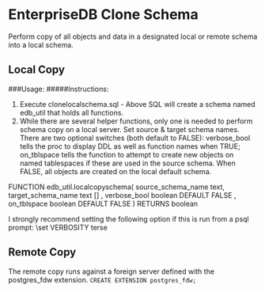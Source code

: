 # EnterpriseDB Clone Schema

Perform copy of all objects and data in a designated local or remote schema into a local schema.

## Local Copy
###Usage:
#####Instructions:

1. Execute clonelocalschema.sql - 
    Above SQL will create a schema named edb_util that holds all functions.
2. While there are several helper functions, only one is needed to perform schema copy on a local server. 
    Set source & target schema names. There are two optional switches (both default to FALSE): verbose_bool tells the proc to display DDL as well as function names when TRUE; on_tblspace tells the function to attempt to create new objects on named tablespaces if these are used in the source schema. When FALSE, all objects are created on the local default schema.

FUNCTION edb_util.localcopyschema(
  source_schema_name text, target_schema_name text []
  , verbose_bool boolean DEFAULT FALSE
  , on_tblspace boolean DEFAULT FALSE
)
RETURNS boolean

I strongly recommend setting the following option if this is run from a psql prompt:
\set VERBOSITY terse

## Remote Copy

The remote copy runs against a foreign server defined with the postgres_fdw extension.
`CREATE EXTENSION postgres_fdw;`
